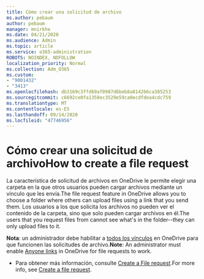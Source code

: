 ```yaml
---
title: Cómo crear una solicitud de archivo
ms.author: pebaum
author: pebaum
manager: mnirkhe
ms.date: 04/21/2020
ms.audience: Admin
ms.topic: article
ms.service: o365-administration
ROBOTS: NOINDEX, NOFOLLOW
localization_priority: Normal
ms.collection: Adm_O365
ms.custom:
- "9001432"
- "3413"
ms.openlocfilehash: db3169c3ffd69af0987d6beb8a8142b6ca385253
ms.sourcegitcommit: c6692ce0fa1358ec3529e59ca0ecdfdea4cdc759
ms.translationtype: MT
ms.contentlocale: es-ES
ms.lasthandoff: 09/14/2020
ms.locfileid: "47746956"
---
```

# <a name="how-to-create-a-file-request"></a><span data-ttu-id="cdbcb-102">Cómo crear una solicitud de archivo</span><span class="sxs-lookup"><span data-stu-id="cdbcb-102">How to create a file request</span></span>

<span data-ttu-id="cdbcb-103">La característica de solicitud de archivos en OneDrive le permite elegir una carpeta en la que otros usuarios pueden cargar archivos mediante un vínculo que les envía.</span><span class="sxs-lookup"><span data-stu-id="cdbcb-103">The file request feature in OneDrive allows you to choose a folder where others can upload files using a link that you send them.</span></span> <span data-ttu-id="cdbcb-104">Los usuarios a los que solicita los archivos no pueden ver el contenido de la carpeta, sino que solo pueden cargar archivos en él.</span><span class="sxs-lookup"><span data-stu-id="cdbcb-104">The users that you request files from cannot see what's in the folder--they can only upload files to it.</span></span>

<span data-ttu-id="cdbcb-105">**Nota**: un administrador debe habilitar a [todos los vínculos](https://docs.microsoft.com/sharepoint/turn-external-sharing-on-or-off) en OneDrive para que funcionen las solicitudes de archivo.</span><span class="sxs-lookup"><span data-stu-id="cdbcb-105">**Note**: An administrator must enable [Anyone links](https://docs.microsoft.com/sharepoint/turn-external-sharing-on-or-off) in OneDrive for file requests to work.</span></span>

- <span data-ttu-id="cdbcb-106">Para obtener más información, consulte [Create a File request](https://support.office.com/article/create-a-file-request-f54aa7f8-2589-4421-b351-d415fc3b83af).</span><span class="sxs-lookup"><span data-stu-id="cdbcb-106">For more info, see [Create a file request](https://support.office.com/article/create-a-file-request-f54aa7f8-2589-4421-b351-d415fc3b83af).</span></span>

